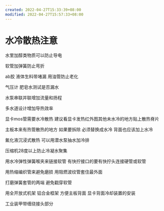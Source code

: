 ```yaml
---
created: 2022-04-27T15:33:39+08:00
modified: 2022-04-27T15:57:33+08:00
---
```


# 水冷散热注意

水里加醇类物质可以防止导电

软管加弹簧防止弯折

ab胶 液体生料带堵漏 用油管防止老化

气压计 肥皂水测试是否漏水

水泵串联并联增加流量和扬程

多水道设计增加导热效率

显卡mos管需要水冷散热 建议看显卡发热红外图其他未水冷的地方贴上散热脊片

主板本来有热管散热的地方 如果要拆除 必须替换成水冷 背面也应该加上水冷

氟化液沉浸式散热 可以用潜水泵抽水加冷排

压缩机28度以上防止冷凝水聚集

用水冷弹性弹簧喉夹来链接软管 有快拧接口的要有快拧头连接硬管或软管

用热缩编织管来避免磨损 用阻燃波纹管套住最外面

打磨弹簧套管的两端 避免戳穿软管

用全开放式机架 铝合金框架 方便主板背面 显卡背面冷却装置的安装

工业装甲带缠绕接头部分
